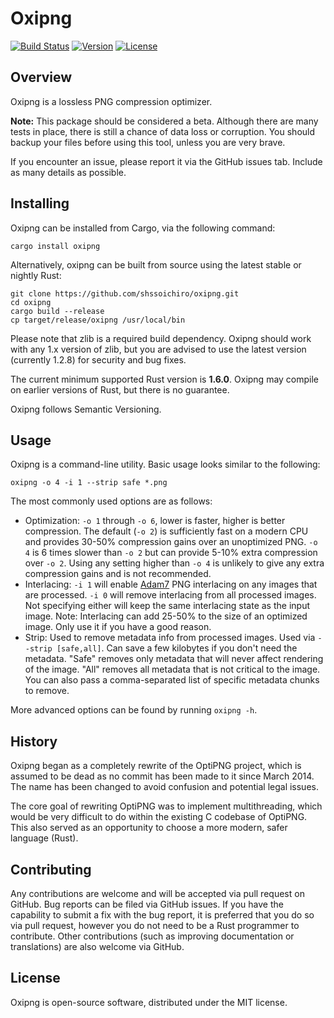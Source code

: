 # Oxipng

[![Build Status](https://travis-ci.org/shssoichiro/oxipng.svg)](https://travis-ci.org/shssoichiro/oxipng)
[![Version](https://img.shields.io/crates/v/oxipng.svg)](https://crates.io/crates/oxipng)
[![License](https://img.shields.io/crates/l/oxipng.svg)](https://github.com/shssoichiro/oxipng/blob/master/LICENSE)

## Overview

Oxipng is a lossless PNG compression optimizer.

**Note:** This package should be considered a beta. Although there are many tests in place,
there is still a chance of data loss or corruption. You should backup your files before
using this tool, unless you are very brave.

If you encounter an issue, please report it via the GitHub issues tab. Include as many details
as possible.

## Installing

Oxipng can be installed from Cargo, via the following command:
```
cargo install oxipng
```

Alternatively, oxipng can be built from source using the latest stable or nightly Rust:
```
git clone https://github.com/shssoichiro/oxipng.git
cd oxipng
cargo build --release
cp target/release/oxipng /usr/local/bin
```

Please note that zlib is a required build dependency. Oxipng should work with any 1.x version of zlib,
but you are advised to use the latest version (currently 1.2.8) for security and bug fixes.

The current minimum supported Rust version is **1.6.0**. Oxipng may compile on earlier versions of Rust,
but there is no guarantee.

Oxipng follows Semantic Versioning.

## Usage

Oxipng is a command-line utility. Basic usage looks similar to the following:

```
oxipng -o 4 -i 1 --strip safe *.png
```

The most commonly used options are as follows:
* Optimization: `-o 1` through `-o 6`, lower is faster, higher is better compression.
The default (`-o 2`) is sufficiently fast on a modern CPU and provides 30-50% compression
gains over an unoptimized PNG. `-o 4` is 6 times slower than `-o 2` but can provide 5-10%
extra compression over `-o 2`. Using any setting higher than `-o 4` is unlikely
to give any extra compression gains and is not recommended.
* Interlacing: `-i 1` will enable [Adam7](https://en.wikipedia.org/wiki/Adam7_algorithm)
PNG interlacing on any images that are processed. `-i 0` will remove interlacing from all
processed images. Not specifying either will keep the same interlacing state as the
input image. Note: Interlacing can add 25-50% to the size of an optimized image. Only use
it if you have a good reason.
* Strip: Used to remove metadata info from processed images. Used via `--strip [safe,all]`.
Can save a few kilobytes if you don't need the metadata. "Safe" removes only metadata that
will never affect rendering of the image. "All" removes all metadata that is not critical
to the image. You can also pass a comma-separated list of specific metadata chunks to remove.

More advanced options can be found by running `oxipng -h`.

## History

Oxipng began as a completely rewrite of the OptiPNG project,
which is assumed to be dead as no commit has been made to it since March 2014.
The name has been changed to avoid confusion and potential legal issues.

The core goal of rewriting OptiPNG was to implement multithreading,
which would be very difficult to do within the existing C codebase of OptiPNG.
This also served as an opportunity to choose a more modern, safer language (Rust).

## Contributing

Any contributions are welcome and will be accepted via pull request on GitHub. Bug reports can be
filed via GitHub issues. If you have the capability to submit a fix with the bug report, it is
preferred that you do so via pull request, however you do not need to be a Rust programmer to
contribute. Other contributions (such as improving documentation or translations) are also
welcome via GitHub.

## License

Oxipng is open-source software, distributed under the MIT license.
